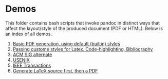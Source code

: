 # Demos

This folder contains bash scripts that invoke pandoc in distinct ways 
that affect the layout/style of the produced document (PDF or HTML). 
Below is an index of all demos.

  1. [Basic PDF generation, using default (builtin) styles](demo01)
  2. [Passing custome styles for Latex, Code-highlighting, 
     Bibliography](demo02)
  3. [ACM SIG alternate](demo03)
  4. [USENIX](demo04)
  5. [IEEE Transactions](demo05)
  6. [Generate LaTeX source first, then a PDF](demo06)
